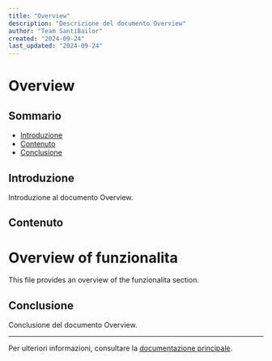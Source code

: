 ```yaml
---
title: "Overview"
description: "Descrizione del documento Overview"
author: "Team SantiBailor"
created: "2024-09-24"
last_updated: "2024-09-24"
---
```


# Overview

## Sommario
- [Introduzione](#introduzione)
- [Contenuto](#contenuto)
- [Conclusione](#conclusione)

## Introduzione
Introduzione al documento Overview.

## Contenuto
# Overview of funzionalita
This file provides an overview of the funzionalita section.

## Conclusione
Conclusione del documento Overview.

---
Per ulteriori informazioni, consultare la [documentazione principale](../README.md).
